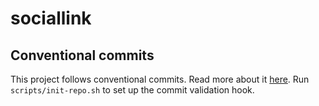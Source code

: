 # sociallink

## Conventional commits

This project follows conventional commits. Read more about it [here](https://www.conventionalcommits.org/en/v1.0.0/). Run `scripts/init-repo.sh` to set up the commit validation hook.

